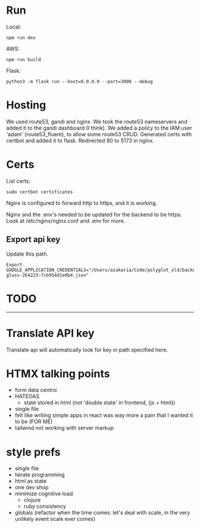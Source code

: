 # Run
Local:
```
npm run dev
```
AWS:
```
npm run build
```

Flask:
```
python3 -m flask run --host=0.0.0.0 --port=3000 --debug
```

# Hosting
We used route53, gandi and nginx. We took the route53 nameservers and added it to the gandi dashboard (I think). We added a policy to the IAM user 'adam' (route53_fluent), to allow some route53 CRUD. Generated certs with certbot and added it to flask. Redirected 80 to 5173 in nginx.

# Certs
List certs:
```
sudo certbot certificates
```
Nginx is configured to forward http to https, and it is working.

Nginx and the .env's needed to be updated for the backend to be https. Look at /etc/nginx/nginx.conf and .env for more.

## Export api key
Update this path.
```
Export GOOGLE_APPLICATION_CREDENTIALS="/Users/azakaria/Code/polyglot_old/backend/helical-glass-264223-7cb954d1e0b4.json"
```
# TODO























---------------------------------

# Translate API key
Translate api will automatically look for key in path specified here.

# HTMX talking points
* form data centric
* HATEOAS
  * state stored in html (not 'double state' in frontend, (js + html))
* single file
* felt like writing simple apps in react was way more a pain that I wanted it to be (FOR ME)
* tailwind not working with server markup

# style prefs
* single file
* lierate programming
* html as state
* one dev shop
* minimize cognitive load
  * clojure
  * ruby consistency
* globals (refactor when the time comes: let's deal with scale, in the very unlikely event scale ever comes)

